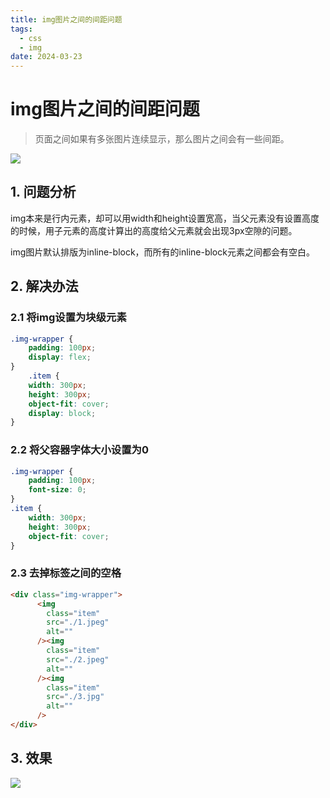 ```yaml
---
title: img图片之间的间距问题
tags:
  - css
  - img
date: 2024-03-23
---
```

# img图片之间的间距问题

> 页面之间如果有多张图片连续显示，那么图片之间会有一些间距。

![](https://my-vitepress-blog.sh1a.qingstor.com/202403272227700.png)

## 1. 问题分析

img本来是行内元素，却可以用width和height设置宽高，当父元素没有设置高度的时候，用子元素的高度计算出的高度给父元素就会出现3px空隙的问题。

img图片默认排版为inline-block，而所有的inline-block元素之间都会有空白。

## 2. 解决办法

### 2.1 将img设置为块级元素

```css
.img-wrapper {
    padding: 100px;
    display: flex;
}
    .item {
    width: 300px;
    height: 300px;
    object-fit: cover;
    display: block;
}
```

### 2.2 将父容器字体大小设置为0

```css
.img-wrapper {
    padding: 100px;
    font-size: 0;
}
.item {
    width: 300px;
    height: 300px;
    object-fit: cover;
}
```

### 2.3 去掉标签之间的空格

```html
<div class="img-wrapper">
      <img
        class="item"
        src="./1.jpeg"
        alt=""
      /><img
        class="item"
        src="./2.jpeg"
        alt=""
      /><img
        class="item"
        src="./3.jpg"
        alt=""
      />
</div>
```

## 3. 效果

![](https://my-vitepress-blog.sh1a.qingstor.com/202403272235339.png)